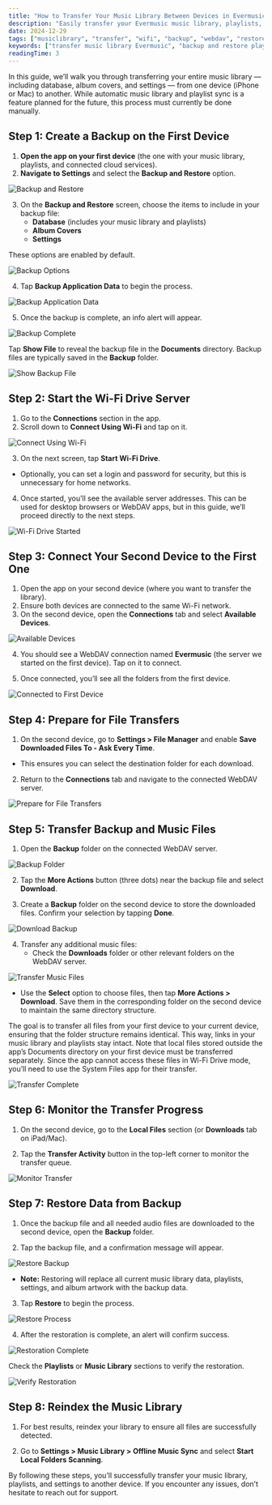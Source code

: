 ```yaml
---
title: "How to Transfer Your Music Library Between Devices in Evermusic: Step-by-Step Guide"
description: "Easily transfer your Evermusic music library, playlists, album artwork, and settings from one iPhone, iPad, or Mac to another using Wi-Fi Drive and backup tools."
date: 2024-12-29
tags: ["musiclibrary", "transfer", "wifi", "backup", "webdav", "restore"]
keywords: ["transfer music library Evermusic", "backup and restore playlists Evermusic", "Evermusic WiFi Drive", "sync Evermusic between devices", "move Evermusic database", "Evermusic file transfer", "restore audio player settings", "WebDAV music transfer iOS"]
readingTime: 3
---
```


In this guide, we’ll walk you through transferring your entire music library — including database, album covers, and settings — from one device (iPhone or Mac) to another. While automatic music library and playlist sync is a feature planned for the future, this process must currently be done manually.

## Step 1: Create a Backup on the First Device

1. **Open the app on your first device** (the one with your music library, playlists, and connected cloud services).
2. **Navigate to Settings** and select the **Backup and Restore** option.

![Backup and Restore](21260c_44dbabc06ba844c0b665f17ac01fec84~mv2.png)

3. On the **Backup and Restore** screen, choose the items to include in your backup file:
   - **Database** (includes your music library and playlists)
   - **Album Covers**
   - **Settings**

These options are enabled by default.

![Backup Options](21260c_160d11e81b104384a5fef09ae196c260~mv2.png)

4. Tap **Backup Application Data** to begin the process.

![Backup Application Data](21260c_5bab30ce6d7b4fcf8b67ad6bd18b5f21~mv2.png)

5. Once the backup is complete, an info alert will appear.

![Backup Complete](21260c_cc751d3e710941479102d286d0504a80~mv2.png)

Tap **Show File** to reveal the backup file in the **Documents** directory. Backup files are typically saved in the **Backup** folder.

![Show Backup File](21260c_d857f23f0ad94ae8851f93baed15aeb1~mv2.png)

## Step 2: Start the Wi-Fi Drive Server

1. Go to the **Connections** section in the app.
2. Scroll down to **Connect Using Wi-Fi** and tap on it.

![Connect Using Wi-Fi](21260c_7241696cb6a54f8d95d15cb9592bbeed~mv2.png)

3. On the next screen, tap **Start Wi-Fi Drive**.

- Optionally, you can set a login and password for security, but this is unnecessary for home networks.

4. Once started, you’ll see the available server addresses. This can be used for desktop browsers or WebDAV apps, but in this guide, we’ll proceed directly to the next steps.

![Wi-Fi Drive Started](21260c_11ed60c4073640cc9aafda20cec8431c~mv2.png)

## Step 3: Connect Your Second Device to the First One

1. Open the app on your second device (where you want to transfer the library).
2. Ensure both devices are connected to the same Wi-Fi network.
3. On the second device, open the **Connections** tab and select **Available Devices**.

![Available Devices](21260c_4d9abdd7dd80409caabfeca89535754d~mv2.png)

4. You should see a WebDAV connection named **Evermusic** (the server we started on the first device). Tap on it to connect.

5. Once connected, you’ll see all the folders from the first device.

![Connected to First Device](21260c_3075c7ee8dfb41f6a2496f8be0673d37~mv2.png)

## Step 4: Prepare for File Transfers

1. On the second device, go to **Settings > File Manager** and enable **Save Downloaded Files To - Ask Every Time**.

- This ensures you can select the destination folder for each download.

2. Return to the **Connections** tab and navigate to the connected WebDAV server.

![Prepare for File Transfers](21260c_fb325a9cc68d419389ee76cd19b821d5~mv2.png)

## Step 5: Transfer Backup and Music Files

1. Open the **Backup** folder on the connected WebDAV server.

![Backup Folder](21260c_91254ba6f64649adbc8a759899a8618a~mv2.png)

2. Tap the **More Actions** button (three dots) near the backup file and select **Download**.

3. Create a **Backup** folder on the second device to store the downloaded files. Confirm your selection by tapping **Done**.

![Download Backup](21260c_ffd617db2ab64bbcb580b70aa94fe3df~mv2.png)

4. Transfer any additional music files:
   - Check the **Downloads** folder or other relevant folders on the WebDAV server.

![Transfer Music Files](21260c_6536aba207bc4ff98af139f7dc8a2f45~mv2.png)

- Use the **Select** option to choose files, then tap **More Actions > Download**. Save them in the corresponding folder on the second device to maintain the same directory structure.

The goal is to transfer all files from your first device to your current device, ensuring that the folder structure remains identical. This way, links in your music library and playlists stay intact. Note that local files stored outside the app’s Documents directory on your first device must be transferred separately. Since the app cannot access these files in Wi-Fi Drive mode, you’ll need to use the System Files app for their transfer.

![Transfer Complete](21260c_352edb4aeb584d53b8646d7bf779de02~mv2.png)

## Step 6: Monitor the Transfer Progress

1. On the second device, go to the **Local Files** section (or **Downloads** tab on iPad/Mac).

2. Tap the **Transfer Activity** button in the top-left corner to monitor the transfer queue.

![Monitor Transfer](21260c_82c35eccb18245fe8e1135ab86532a52~mv2.png)

## Step 7: Restore Data from Backup

1. Once the backup file and all needed audio files are downloaded to the second device, open the **Backup** folder.

2. Tap the backup file, and a confirmation message will appear.

![Restore Backup](21260c_480c20fc3d664307b135881d04444fb5~mv2.png)

- **Note:** Restoring will replace all current music library data, playlists, settings, and album artwork with the backup data.

3. Tap **Restore** to begin the process.

![Restore Process](21260c_469647cffde34ae7a448f7928d1436a9~mv2.png)

4. After the restoration is complete, an alert will confirm success.

![Restoration Complete](21260c_c6ca2dc848b64a26a30b511e9e4b79cd~mv2.png)

Check the **Playlists** or **Music Library** sections to verify the restoration.

![Verify Restoration](21260c_ff3f96fe50f845b392ef24f2de03a794~mv2.png)

## Step 8: Reindex the Music Library

1. For best results, reindex your library to ensure all files are successfully detected.

2. Go to **Settings > Music Library > Offline Music Sync** and select **Start Local Folders Scanning**.

By following these steps, you’ll successfully transfer your music library, playlists, and settings to another device. If you encounter any issues, don’t hesitate to reach out for support.
